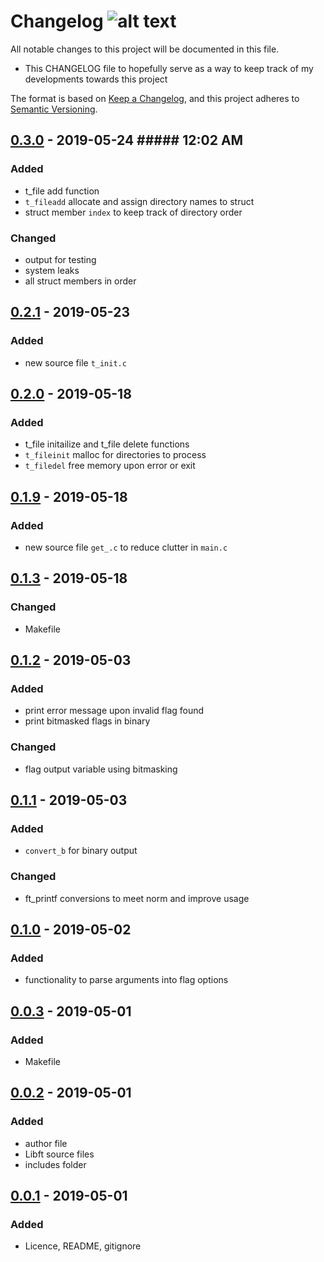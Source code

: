 # Changelog ![alt text][log logo]
All notable changes to this project will be documented in this file.

- This CHANGELOG file to hopefully serve as a way to keep track of my
  developments towards this project

The format is based on [Keep a Changelog](https://keepachangelog.com/en/1.0.0/),
and this project adheres to [Semantic Versioning](https://semver.org/spec/v2.0.0.html).

## [0.3.0] - 2019-05-24 ##### 12:02 AM
### Added
- t_file add function
 - ```t_fileadd``` allocate and assign directory names to struct
- struct member `index` to keep track of directory order

### Changed
- output for testing
 - system leaks
 - all struct members in order

## [0.2.1] - 2019-05-23
### Added
- new source file `t_init.c`

## [0.2.0] - 2019-05-18
### Added
- t_file initailize and t_file delete functions
 - ```t_fileinit``` malloc for directories to process
 - ```t_filedel``` free memory upon error or exit

## [0.1.9] - 2019-05-18
### Added
- new source file `get_.c` to reduce clutter in `main.c`

## [0.1.3] - 2019-05-18
### Changed
- Makefile

## [0.1.2] - 2019-05-03
### Added
- print error message upon invalid flag found
- print bitmasked flags in binary
### Changed
- flag output variable using bitmasking

## [0.1.1] - 2019-05-03
### Added
- ```convert_b``` for binary output
### Changed
- ft_printf conversions to meet norm and improve usage

## [0.1.0] - 2019-05-02
### Added
- functionality to parse arguments into flag options

## [0.0.3] - 2019-05-01
### Added
- Makefile

## [0.0.2] - 2019-05-01
### Added
- author file
- Libft source files
- includes folder

## [0.0.1] - 2019-05-01
### Added
- Licence, README, gitignore

[0.3.0]: https://github.com/rpeepz/ft_ls/commit/ad75ecc
[0.2.1]: https://github.com/rpeepz/ft_ls/commit/48059f2d94250433c8a1dc8f9d0607232b4a579c#diff-bb127294234fc295cac1381525c5bc3b
[0.2.0]: https://github.com/rpeepz/ft_ls/commit/ac49840
[0.1.9]: https://github.com/rpeepz/ft_ls/commit/f5ef9426c8a0e33f0deecb4d697b35e1cadc1be3#diff-4840f30cac8e8fd22fe4e253a93849ae
[0.1.3]: https://github.com/rpeepz/ft_ls/commit/d869953
[0.1.2]: https://github.com/rpeepz/ft_ls/commit/2fce750
[0.1.1]: https://github.com/rpeepz/ft_ls/commit/2b2e6b4
[0.1.0]: https://github.com/rpeepz/ft_ls/commit/e138037
[0.0.3]: https://github.com/rpeepz/ft_ls/commit/d93e694
[0.0.2]: https://github.com/rpeepz/ft_ls/commit/76bb98f
[0.0.1]: https://github.com/rpeepz/ft_ls/commit/1060233
[log logo]: https://png.pngtree.com/svg/20170719/e584c33d9e.svg "pngtree.com"